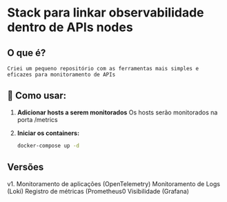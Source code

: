 # Stack para linkar observabilidade dentro de APIs nodes

## O que é?
    Criei um pequeno repositório com as ferramentas mais simples e eficazes para monitoramento de APIs

## 🚀 Como usar:

1. **Adicionar hosts a serem monitorados**
    Os hosts serão monitorados na porta /metrics
    
2. **Iniciar os containers:**
   ```bash
   docker-compose up -d

## Versões
v1. 
    Monitoramento de aplicações (OpenTelemetry)
    Monitoramento de Logs (Loki)
    Registro de métricas (Prometheus0
    Visibilidade (Grafana)
